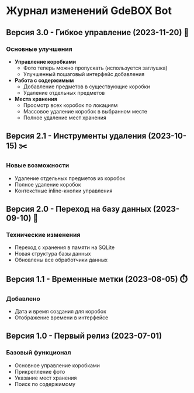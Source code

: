 # Журнал изменений GdeBOX Bot

## Версия 3.0 - Гибкое управление (2023-11-20) 🚀

### Основные улучшения
- **Управление коробками**
  - Фото теперь можно пропускать (используется заглушка)
  - Улучшенный пошаговый интерфейс добавления
- **Работа с содержимым**
  - Добавление предметов в существующие коробки
  - Удаление отдельных предметов
- **Места хранения**
  - Просмотр всех коробок по локациям
  - Массовое удаление коробок в выбранном месте
  - Полное удаление мест хранения

## Версия 2.1 - Инструменты удаления (2023-10-15) ✂️

### Новые возможности
- Удаление отдельных предметов из коробок
- Полное удаление коробок
- Контекстные inline-кнопки управления

## Версия 2.0 - Переход на базу данных (2023-09-10) 💾

### Технические изменения
- Переход с хранения в памяти на SQLite
- Новая структура базы данных
- Обновлены все обработчики данных

## Версия 1.1 - Временные метки (2023-08-05) ⏱️

### Добавлено
- Дата и время создания для коробок
- Отображение времени в интерфейсе

## Версия 1.0 - Первый релиз (2023-07-01)

### Базовый функционал
- Основное управление коробками
- Прикрепление фото
- Указание мест хранения
- Поиск по содержимому
